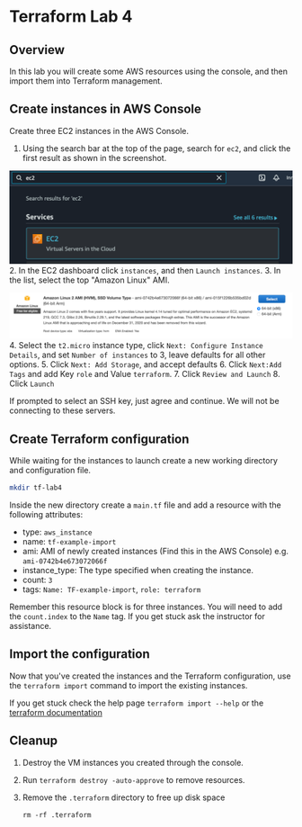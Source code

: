 # Terraform Lab 4

## Overview
In this lab you will create some AWS resources using the console, and then import them into Terraform management. 

## Create instances in AWS Console
Create three EC2 instances in the AWS Console. 

1. Using the search bar at the top of the page, search for `ec2`, and click the first result as shown in the screenshot. 

![ec2 search](images/ec2_search.png)
2. In the EC2 dashboard click `instances`, and then `Launch instances`. 
3. In the list, select the top "Amazon Linux" AMI. 

![aws-ami](images/aws_ami.png)
4. Select the `t2.micro` instance type, click `Next: Configure Instance Details`, and set `Number of instances` to 3, leave defaults for all other options. 
5. Click `Next: Add Storage`, and accept defaults 
6. Click `Next:Add Tags` and add Key `role` and Value `terraform`. 
7. Click `Review and Launch`
8. Click `Launch` 

If prompted to select an SSH key, just agree and continue. We will not be connecting to these servers.

## Create Terraform configuration 
While waiting for the instances to launch create a new working directory and configuration file. 
```sh
mkdir tf-lab4
```
Inside the new directory create a `main.tf` file and add a resource with the following attributes:
- type: `aws_instance`
- name: `tf-example-import`
- ami: AMI of newly created instances (Find this in the AWS Console) e.g. `ami-0742b4e673072066f`
- instance_type: The type specified when creating the instance.
- count: `3`
- tags: `Name: TF-example-import`, `role: terraform`

Remember this resource block is for three instances. You will need to add the `count.index` to the `Name` tag. If you get stuck ask the instructor for assistance.

## Import the configuration 
Now that you've created the instances and the Terraform configuration, use the `terraform import` command to import the existing instances. 

If you get stuck check the help page `terraform import --help` or the [terraform documentation](https://www.terraform.io/docs/cli/import/usage.html)

## Cleanup

1. Destroy the VM instances you created through the console.
2. Run `terraform destroy -auto-approve` to remove resources.
3. Remove the `.terraform` directory to free up disk space

   ```shell
   rm -rf .terraform
   ```

   

